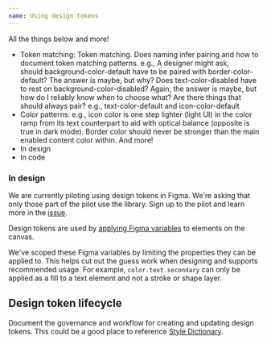 ```yaml
---
name: Using design tokens
---
```


<todo>All the things below and more!</todo>

- Token matching: Token matching. Does naming infer pairing and how to document token matching patterns. e.g., A designer might ask, should background-color-default have to be paired with border-color-default? The answer is maybe, but why? Does text-color-disabled have to rest on background-color-disabled? Again, the answer is maybe, but how do I reliably know when to choose what? Are there things that should always pair? e.g., text-color-default and icon-color-default
- Color patterns: e.g., icon color is one step lighter (light UI) in the color ramp from its text counterpart to aid with optical balance (opposite is true in dark mode). Border color should never be stronger than the main enabled content color within. And more!
- In design
- In code

### In design

<note>We are currently piloting using design tokens in Figma. We're asking that only those part of the pilot use the library. Sign up to the pilot and learn more in the [issue](https://gitlab.com/gitlab-org/gitlab-services/design.gitlab.com/-/issues/1771).</note>

Design tokens are used by [applying Figma variables](https://help.figma.com/hc/en-us/articles/15343107263511-Apply-variables-to-designs) to elements on the canvas.

We've scoped these Figma variables by limiting the properties they can be applied to. This helps cut out the guess work when designing and supports recommended usage. For example, `color.text.secondary` can only be applied as a fill to a text element and not a stroke or shape layer.

## Design token lifecycle

<todo issue="https://gitlab.com/gitlab-org/gitlab-services/design.gitlab.com/-/issues/1654">Document the governance and workflow for creating and updating design tokens. This could be a good place to reference [Style Dictionary](https://amzn.github.io/style-dictionary).</todo>

